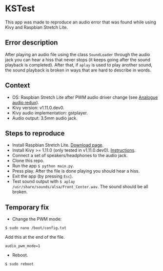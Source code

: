 # KSTest

This app was made to reproduce an audio error that was found while using Kivy
and Raspbian Stretch Lite.

## Error description

After playing an audio file using the class `SoundLoader` through the audio
jack you can hear a hiss that never stops (it keeps going after the sound
playback is completed). After that, if `aplay` is used to play another sound,
the sound playback is broken in ways that are hard to describe in words.

## Context

* OS: Raspbian Stretch Lite after PWM audio driver change (see [Analogue audio redux](https://www.raspberrypi.org/forums/viewtopic.php?f=29&t=195178)).
* Kivy version: v1.11.0.dev0.
* Kivy audio implementation: gstplayer.
* Audio output: 3.5mm audio jack.

## Steps to reproduce

* Install Raspbian Stretch Lite. [Download page](http://downloads.raspberrypi.org/raspbian_lite/images/raspbian_lite-2018-06-29/).
* Install Kivy >= 1.11.0 (only tested in v1.11.0.dev0). [Instructions](https://kivy.org/docs/installation/installation-rpi.html).
* Connect a set of speakers/headphones to the audio jack.
* Clone this repo.
* Run the app `$ python main.py`.
* Press play. After the file is done playing you should hear a hiss.
* Exit the app (by pressing `Esc`).
* Test sound output with `$ aplay /usr/share/sounds/alsa/Front_Center.wav`. The
sound should be all broken.

## Temporary fix

* Change the PWM mode:
```
$ sudo nano /boot/config.txt
```
Add this at the end of the file.
```
audio_pwm_mode=1
```
* Reboot.
```
$ sudo reboot
```
